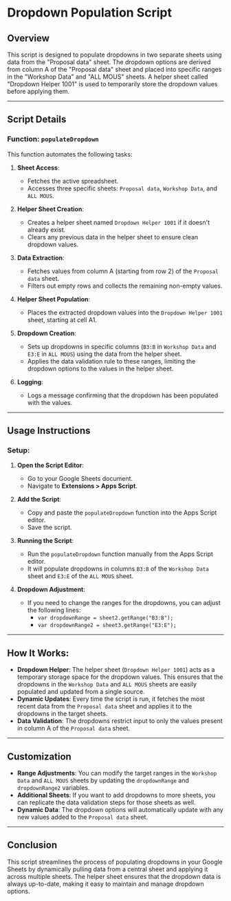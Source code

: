 # Dropdown Population Script

## Overview

This script is designed to populate dropdowns in two separate sheets using data from the "Proposal data" sheet. The dropdown options are derived from column A of the "Proposal data" sheet and placed into specific ranges in the "Workshop Data" and "ALL MOUS" sheets. A helper sheet called "Dropdown Helper 1001" is used to temporarily store the dropdown values before applying them.

---

## Script Details

### Function: `populateDropdown`

This function automates the following tasks:

1. **Sheet Access**:
   - Fetches the active spreadsheet.
   - Accesses three specific sheets: `Proposal data`, `Workshop Data`, and `ALL MOUS`.
   
2. **Helper Sheet Creation**:
   - Creates a helper sheet named `Dropdown Helper 1001` if it doesn't already exist.
   - Clears any previous data in the helper sheet to ensure clean dropdown values.
   
3. **Data Extraction**:
   - Fetches values from column A (starting from row 2) of the `Proposal data` sheet.
   - Filters out empty rows and collects the remaining non-empty values.

4. **Helper Sheet Population**:
   - Places the extracted dropdown values into the `Dropdown Helper 1001` sheet, starting at cell A1.

5. **Dropdown Creation**:
   - Sets up dropdowns in specific columns (`B3:B` in `Workshop Data` and `E3:E` in `ALL MOUS`) using the data from the helper sheet.
   - Applies the data validation rule to these ranges, limiting the dropdown options to the values in the helper sheet.

6. **Logging**:
   - Logs a message confirming that the dropdown has been populated with the values.

---

## Usage Instructions

### Setup:

1. **Open the Script Editor**:
   - Go to your Google Sheets document.
   - Navigate to **Extensions > Apps Script**.

2. **Add the Script**:
   - Copy and paste the `populateDropdown` function into the Apps Script editor.
   - Save the script.

3. **Running the Script**:
   - Run the `populateDropdown` function manually from the Apps Script editor.
   - It will populate dropdowns in columns `B3:B` of the `Workshop Data` sheet and `E3:E` of the `ALL MOUS` sheet.

4. **Dropdown Adjustment**:
   - If you need to change the ranges for the dropdowns, you can adjust the following lines:
     - `var dropdownRange = sheet2.getRange("B3:B");`
     - `var dropdownRange2 = sheet3.getRange("E3:E");`

---

## How It Works:

- **Dropdown Helper**: The helper sheet (`Dropdown Helper 1001`) acts as a temporary storage space for the dropdown values. This ensures that the dropdowns in the `Workshop Data` and `ALL MOUS` sheets are easily populated and updated from a single source.
- **Dynamic Updates**: Every time the script is run, it fetches the most recent data from the `Proposal data` sheet and applies it to the dropdowns in the target sheets.
- **Data Validation**: The dropdowns restrict input to only the values present in column A of the `Proposal data` sheet.

---

## Customization

- **Range Adjustments**: You can modify the target ranges in the `Workshop Data` and `ALL MOUS` sheets by updating the `dropdownRange` and `dropdownRange2` variables.
- **Additional Sheets**: If you want to add dropdowns to more sheets, you can replicate the data validation steps for those sheets as well.
- **Dynamic Data**: The dropdown options will automatically update with any new values added to the `Proposal data` sheet.

---

## Conclusion

This script streamlines the process of populating dropdowns in your Google Sheets by dynamically pulling data from a central sheet and applying it across multiple sheets. The helper sheet ensures that the dropdown data is always up-to-date, making it easy to maintain and manage dropdown options.
